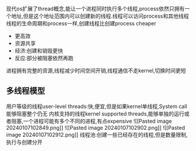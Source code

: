 现代os扩展了thread概念,能让一个进程同时执行多个线程,process依然只拥有一个地址,但是这个地址范围内可以创建新的线程.线程可以访问process和其他线程
线程的生命周期和process一样,创建线程比创建process cheaper
- 更高效
- 资源共享
- 经济:创建和销毁更快
- 反应:部分被阻塞依然再跑

进程拥有完整的资源,线程减少时间空间开销,线程通信不走kernel,切换时间更短

## 多线程模型
用户等级的线程user-level threads:快,便宜,但是如果kernel单线程,System call能够阻塞整个仍无
内核支持的线程kernel supported threads,能够单独的运行或者阻塞,一个进程可能有多个不同的进程,有点expensive
![[Pasted image 20240107102849.png]]
![[Pasted image 20240107102902.png]]
![[Pasted image 20240107102912.png]]
线程池:创建一些已经存在的线程,但是数量限制,执行与创建分开